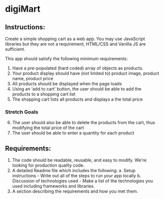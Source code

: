 # digiMart
## Instructions:
Create a simple shopping cart as a web app. You may use JavaScript
libraries but they are not a requirement, HTML/CSS and Vanilla JS are
sufficient.  

This app should satisfy the following minimum requirements:  

1. Have a pre-populated (hard coded) array of objects as products.
2. Your product display should have (not limited to) product image,
product name, product price
3. All products should be displayed when the page loads
4. Using an ‘add to cart’ button, the user should be able to add the
products to a shopping cart list
5. The shopping cart lists all products and displays a the total price  

### Stretch Goals
6. The user should also be able to delete the products from the cart, thus
modifying the total price of the cart
7. The user should be able to enter a quantity for each product  

## Requirements:
1. The code should be readable, reusable, and easy to modify. We're
looking for production quality code.
2. A detailed Readme file which includes the following:
a. Setup instructions - Write out all of the steps to run your app
locally
b. Discussion of technologies used - Make a list of the
technologies you used including frameworks and libraries.
3. A section describing the requirements and how you met them.  